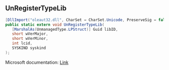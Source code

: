 ## UnRegisterTypeLib

```csharp
[DllImport("oleaut32.dll", CharSet = CharSet.Unicode, PreserveSig = false)]
public static extern void UnRegisterTypeLib(
   [MarshalAs(UnmanagedType.LPStruct)] Guid libID,
   short wVerMajor,
   short wVerMinor,
   int lcid,
   SYSKIND syskind
);
```

Microsoft documentation: [Link](https://docs.microsoft.com/en-us/windows/win32/api/oleauto/nf-oleauto-unregistertypelib)
